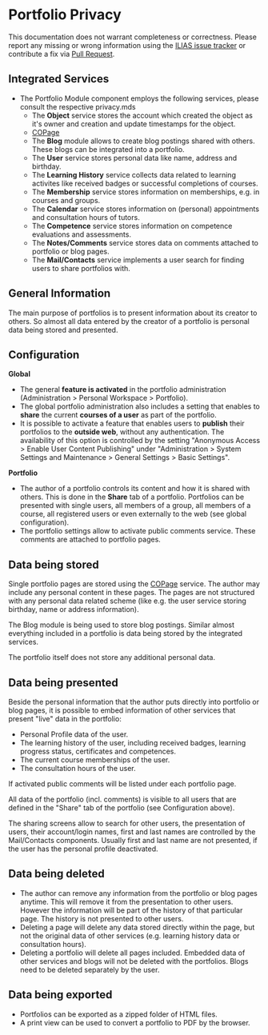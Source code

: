 # Portfolio Privacy

This documentation does not warrant completeness or correctness. Please report any
missing or wrong information using the [ILIAS issue tracker](https://mantis.ilias.de)
or contribute a fix via [Pull Request](../../docs/development/contributing.md#pull-request-to-the-repositories).

## Integrated Services

- The Portfolio Module component employs the following services, please consult the respective privacy.mds
    - The **Object** service stores the account which created the
      object as it's owner and creation and update timestamps for the
      object.
    - [COPage](../../Services/COPage/PRIVACY.md)
    - The **Blog** module allows to create blog postings shared with others. These blogs can be integrated into a portfolio.
    - The **User** service stores personal data like name, address and birthday.
    - The **Learning History** service collects data related to learning activites like received badges or successful completions of courses.
    - The **Membership** service stores information on memberships, e.g. in courses and groups.
    - The **Calendar** service stores information on (personal) appointments and consultation hours of tutors.
    - The **Competence** service stores information on competence evaluations and assessments.
    - The **Notes/Comments** service stores data on comments attached to portfolio or blog pages.
    - The **Mail/Contacts** service implements a user search for finding users to share portfolios with.

## General Information

The main purpose of portfolios is to present information about its creator to others. So almost all data entered by the creator of a portfolio is personal data being stored and presented.

## Configuration

**Global**

- The general **feature is activated** in the portfolio administration (Administration > Personal Workspace > Portfolio).
- The global portfolio administration also includes a setting that enables to **share** the current **courses of a user** as part of the portfolio.
- It is possible to activate a feature that enables users to **publish** their portfolios to the **outside web**, without any authentication. The availability of this option is controlled by the setting "Anonymous Access > Enable User Content Publishing" under "Administration > System Settings and Maintenance > General Settings > Basic Settings".

**Portfolio**

- The author of a portfolio controls its content and how it is shared with others. This is done in the **Share** tab of a portfolio. Portfolios can be presented with single users, all members of a group, all members of a course, all registered users or even externally to the web (see global configuration).
- The portfolio settings allow to activate public comments service. These comments are attached to portfolio pages.

## Data being stored

Single portfolio pages are stored using the [COPage](../../Services/COPage/PRIVACY.md) service. The author may include any personal content in these pages. The pages are not structured with any personal data related scheme (like e.g. the user service storing birthday, name or address information).

The Blog module is being used to store blog postings. Similar almost everything included in a portfolio is data being stored by the integrated services.

The portfolio itself does not store any additional personal data.

## Data being presented

Beside the personal information that the author puts directly into portfolio or blog pages, it is possible to embed information of other services that present "live" data in the portfolio:

- Personal Profile data of the user.
- The learning history of the user, including received badges, learning progress status, certificates and competences.
- The current course memberships of the user.
- The consultation hours of the user.

If activated public comments will be listed under each portfolio page.

All data of the portfolio (incl. comments) is visible to all users that are defined in the "Share" tab of the portfolio (see Configuration above).

The sharing screens allow to search for other users, the presentation of users, their account/login names, first and last names are controlled by the Mail/Contacts components. Usually first and last name are not presented, if the user has the personal profile deactivated.

## Data being deleted

- The author can remove any information from the portfolio or blog pages anytime. This will remove it from the presentation to other users. However the information will be part of the history of that particular page. The history is not presented to other users.
- Deleting a page will delete any data stored directly within the page, but not the original data of other services (e.g. learning history data or consultation hours).
- Deleting a portfolio will delete all pages included. Embedded data of other services and blogs will not be deleted with the portfolios. Blogs need to be deleted separately by the user.

## Data being exported

- Portfolios can be exported as a zipped folder of HTML files.
- A print view can be used to convert a portfolio to PDF by the browser.
